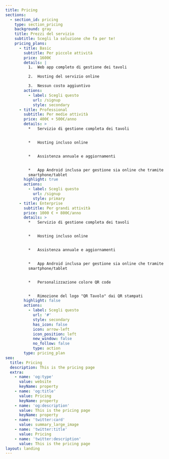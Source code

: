 ```yaml
---
title: Pricing
sections:
  - section_id: pricing
    type: section_pricing
    background: gray
    title: Prezzi del servizio
    subtitle: Scegli la soluzione che fa per te!
    pricing_plans:
      - title: Basic
        subtitle: Per piccole attività
        price: 1600€
        details: |
          1.  Web app completo di gestione dei tavoli

          2.  Hosting del servizio online

          3.  Nessun costo aggiuntivo
        actions:
          - label: Scegli questo
            url: /signup
            style: secondary
      - title: Professional
        subtitle: Per medie attività
        price: 400€ + 500€/anno
        details: >
          *   Servizio di gestione completa dei tavoli


          *   Hosting incluso online


          *   Assistenza annuale e aggiornamenti


          *   App Android inclusa per gestione sia online che tramite
          smartphone/tablet
        highlight: true
        actions:
          - label: Scegli questo
            url: /signup
            style: primary
      - title: Enterprise
        subtitle: Per grandi attività
        price: 1000 € + 800€/anno
        details: >
          *   Servizio di gestione completa dei tavoli


          *   Hosting incluso online


          *   Assistenza annuale e aggiornamenti


          *   App Android inclusa per gestione sia online che tramite
          smartphone/tablet


          *   Personalizzazione colore QR code


          *   Rimozione del logo "QR Tavolo" dai QR stampati
        highlight: false
        actions:
          - label: Scegli questo
            url: '#'
            style: secondary
            has_icon: false
            icon: arrow-left
            icon_position: left
            new_window: false
            no_follow: false
            type: action
        type: pricing_plan
seo:
  title: Pricing
  description: This is the pricing page
  extra:
    - name: 'og:type'
      value: website
      keyName: property
    - name: 'og:title'
      value: Pricing
      keyName: property
    - name: 'og:description'
      value: This is the pricing page
      keyName: property
    - name: 'twitter:card'
      value: summary_large_image
    - name: 'twitter:title'
      value: Pricing
    - name: 'twitter:description'
      value: This is the pricing page
layout: landing
---
```

